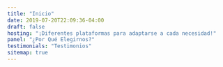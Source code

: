 ```yaml
---
title: "Inicio"
date: 2019-07-20T22:09:36-04:00
draft: false
hosting: "¡Diferentes plataformas para adaptarse a cada necesidad!"
panel: "¿Por Qué Elegirnos?"
testimonials: "Testimonios"
sitemap: true
---
```

